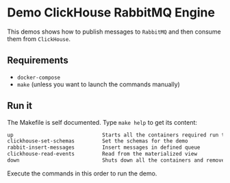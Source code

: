 # Demo ClickHouse RabbitMQ Engine

This demos shows how to publish messages to `RabbitMQ` and then consume them from `ClickHouse`.

## Requirements

- `docker-compose`
- `make` (unless you want to launch the commands manually)

## Run it

The Makefile is self documented. Type `make help` to get its content:

```txt
up                             Starts all the containers required run the demo
clickhouse-set-schemas         Set the schemas for the demo
rabbit-insert-messages         Insert messages in defined queue
clickhouse-read-events         Read from the materialized view
down                           Shuts down all the containers and removes their volume
```

Execute the commands in this order to run the demo.
